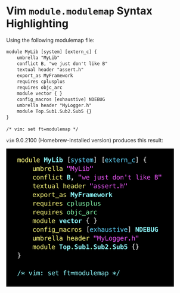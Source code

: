 # Vim `module.modulemap` Syntax Highlighting

Using the following modulemap file:

```modulemap
module MyLib [system] [extern_c] {
    umbrella "MyLib"
    conflict B, "we just don't like B"
    textual header "assert.h"
    export_as MyFramework
    requires cplusplus
    requires objc_arc
    module vector { }
    config_macros [exhaustive] NDEBUG
    umbrella header "MyLogger.h"
    module Top.Sub1.Sub2.Sub5 {}
}

/* vim: set ft=modulemap */
```

`vim` 9.0.2100 (Homebrew-installed version) produces this result:

<img width="450" alt="Syntax Highlighting Sample" src="modulemapcolorsample.png">
